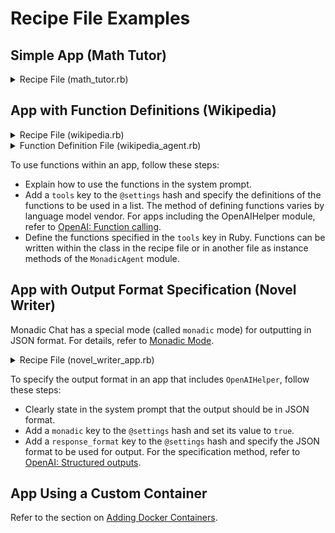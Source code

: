 # Recipe File Examples

## Simple App (Math Tutor)

<details>
<summary>Recipe File (math_tutor.rb)</summary>

![chat_app.rb ](https://raw.githubusercontent.com/yohasebe/monadic-chat/main/docker/services/ruby/apps/math_tutor/math_tutor_app.rb ':include :type=code')

</details>

## App with Function Definitions (Wikipedia)

<details>
<summary>Recipe File (wikipedia.rb)</summary>

![chat_app.rb ](https://raw.githubusercontent.com/yohasebe/monadic-chat/main/docker/services/ruby/apps/wikipedia/wikipedia_app.rb ':include :type=code')

</details>

<details>
<summary>Function Definition File (wikipedia_agent.rb)</summary>

![chat_app.rb ](https://raw.githubusercontent.com/yohasebe/monadic-chat/main/docker/services/ruby/lib/monadic/agents/wikipedia_agent.rb ':include :type=code')

</details>

To use functions within an app, follow these steps:

- Explain how to use the functions in the system prompt.
- Add a `tools` key to the `@settings` hash and specify the definitions of the functions to be used in a list. The method of defining functions varies by language model vendor. For apps including the OpenAIHelper module, refer to [OpenAI: Function calling](https://platform.openai.com/docs/guides/function-calling).
- Define the functions specified in the `tools` key in Ruby. Functions can be written within the class in the recipe file or in another file as instance methods of the `MonadicAgent` module.

## App with Output Format Specification (Novel Writer)

Monadic Chat has a special mode (called `monadic` mode) for outputting in JSON format. For details, refer to [Monadic Mode](/ja/monadic-mode).

<details>
<summary>Recipe File (novel_writer_app.rb)</summary>

![chat_app.rb ](https://raw.githubusercontent.com/yohasebe/monadic-chat/main/docker/services/ruby/apps/novel_writer/novel_writer_app.rb ':include :type=code')

</details>

To specify the output format in an app that includes `OpenAIHelper`, follow these steps:

- Clearly state in the system prompt that the output should be in JSON format.
- Add a `monadic` key to the `@settings` hash and set its value to `true`.
- Add a `response_format` key to the `@settings` hash and specify the JSON format to be used for output. For the specification method, refer to [OpenAI: Structured outputs](https://platform.openai.com/docs/guides/structured-outputs).

## App Using a Custom Container

Refer to the section on [Adding Docker Containers](adding-containers.md).
